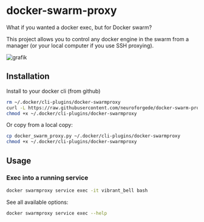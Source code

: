 # docker-swarm-proxy

What if you wanted a docker exec, but for Docker swarm?

This project allows you to control any docker engine in the swarm from a manager (or your local computer if you use SSH proxying).

![grafik](https://github.com/neuroforgede/docker-swarm-proxy/assets/719760/e40aae96-1b0f-4193-8f7e-1054b5db6a6e)

## Installation

Install to your docker cli (from github)

```bash
rm ~/.docker/cli-plugins/docker-swarmproxy
curl -L https://raw.githubusercontent.com/neuroforgede/docker-swarm-proxy/master/docker_swarm_proxy.py -o ~/.docker/cli-plugins/docker-swarmproxy
chmod +x ~/.docker/cli-plugins/docker-swarmproxy
```

Or copy from a local copy:

```bash
cp docker_swarm_proxy.py ~/.docker/cli-plugins/docker-swarmproxy
chmod +x ~/.docker/cli-plugins/docker-swarmproxy
```

## Usage

### Exec into a running service

```bash
docker swarmproxy service exec -it vibrant_bell bash
```

See all available options:

```bash
docker swarmproxy service exec --help
```
